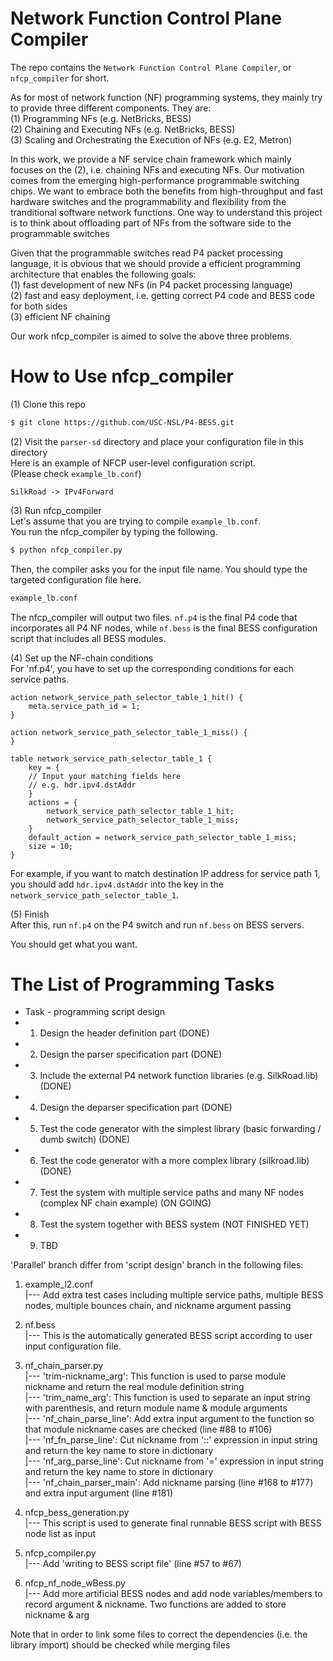 # Network Function Control Plane Compiler
The repo contains the `Network Function Control Plane Compiler`, or `nfcp_compiler` for short.<br>

As for most of network function (NF) programming systems, they mainly try to provide three different components. They are:<br>
(1) Programming NFs (e.g. NetBricks, BESS)<br>
(2) Chaining and Executing NFs (e.g. NetBricks, BESS)<br>
(3) Scaling and Orchestrating the Execution of NFs (e.g. E2, Metron) <br>

In this work, we provide a NF service chain framework which mainly focuses on the (2), i.e. chaining NFs and executing NFs. Our motivation comes from the emerging high-performance programmable switching chips. We want to embrace both the benefits from high-throughput and fast hardware switches and the programmability and flexibility from the tranditional software network functions. One way to understand this project is to think about offloading part of NFs from the software side to the programmable switches<br>

Given that the programmable switches read P4 packet processing language, it is obvious that we should provide a efficient programming architecture that enables the following goals:<br>
(1) fast development of new NFs (in P4 packet processing language)<br>
(2) fast and easy deployment, i.e. getting correct P4 code and BESS code for both sides<br>
(3) efficient NF chaining<br>

Our work nfcp_compiler is aimed to solve the above three problems.<br>

# How to Use nfcp_compiler
(1) Clone this repo<br>
```bash
$ git clone https://github.com/USC-NSL/P4-BESS.git
```

(2) Visit the `parser-sd` directory and place your configuration file in this directory<br>
Here is an example of NFCP user-level configuration script.<br>
(Please check `example_lb.conf`)<br>
```raw
SilkRoad -> IPv4Forward
```

(3) Run nfcp_compiler<br>
Let's assume that you are trying to compile `example_lb.conf`.<br>
You run the nfcp_compiler by typing the following.<br>
```bash
$ python nfcp_compiler.py
```

Then, the compiler asks you for the input file name. You should type the targeted configuration file here.<br>
```bash
example_lb.conf
```
The nfcp_compiler will output two files. `nf.p4` is the final P4 code that incorporates all P4 NF nodes, while `nf.bess` is the final BESS configuration script that includes all BESS modules.<br>

(4) Set up the NF-chain conditions<br>
For 'nf.p4', you have to set up the corresponding conditions for each service paths.<br>
```raw
action network_service_path_selector_table_1_hit() {
	meta.service_path_id = 1;
}

action network_service_path_selector_table_1_miss() {
}

table network_service_path_selector_table_1 {
	key = {
	// Input your matching fields here
	// e.g. hdr.ipv4.dstAddr
	}
	actions = {
		network_service_path_selector_table_1_hit;
		network_service_path_selector_table_1_miss;
	}
	default_action = network_service_path_selector_table_1_miss;
	size = 10;
}
```

For example, if you want to match destination IP address for service path 1, you should add `hdr.ipv4.dstAddr` into the key in the `network_service_path_selector_table_1`.<br>

(5) Finish<br>
After this, run `nf.p4` on the P4 switch and run `nf.bess` on BESS servers.<br>

You should get what you want.<br>

# The List of Programming Tasks
* Task - programming script design
* 1. Design the header definition part (DONE)
* 2. Design the parser specification part (DONE)
* 3. Include the external P4 network function libraries (e.g. SilkRoad.lib) (DONE)
* 4. Design the deparser specification part (DONE)
* 5. Test the code generator with the simplest library (basic forwarding / dumb switch) (DONE)
* 6. Test the code generator with a more complex library (silkroad.lib) (DONE)
* 7. Test the system with multiple service paths and many NF nodes (complex NF chain example) (ON GOING)
* 8. Test the system together with BESS system (NOT FINISHED YET)
* 9. TBD

'Parallel' branch differ from 'script design' branch in the following files:
1.  example_l2.conf <br />
    |--- Add extra test cases including multiple service paths, multiple BESS nodes, multiple bounces chain, and nickname argument passing  

2.  nf.bess <br />
    |--- This is the automatically generated BESS script according to user input configuration file.

3.  nf_chain_parser.py <br />
    |--- 'trim-nickname_arg': This function is used to parse module nickname and return the real module definition string <br />
    |--- 'trim_name_arg': This function is used to separate an input string with parenthesis, and return module name & module arguments <br />
    |--- 'nf_chain_parse_line': Add extra input argument to the function so that module nickname cases are checked (line #88 to #106) <br />
    |--- 'nf_fn_parse_line': Cut nickname from '::' expression in input string and return the key name to store in dictionary <br />
    |--- 'nf_arg_parse_line': Cut nickname from '=' expression in input string and return the key name to store in dictionary <br />
    |--- 'nf_chain_parser_main': Add nickname parsing (line #168 to #177) and extra input argument (line #181) 

4.  nfcp_bess_generation.py <br />
    |--- This script is used to generate final runnable BESS script with BESS node list as input

5.  nfcp_compiler.py <br />
    |--- Add 'writing to BESS script file' (line #57 to #67)

6.  nfcp_nf_node_wBess.py <br />
    |--- Add more artificial BESS nodes and add node variables/members to record argument & nickname. Two functions are added to store nickname & arg
    
Note that in order to link some files to correct the dependencies (i.e. the library import) should be checked while merging files
